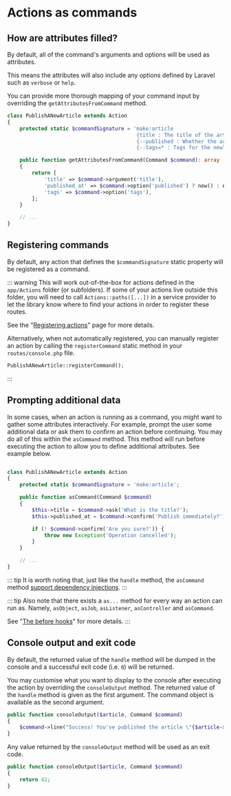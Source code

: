# Actions as commands

## How are attributes filled?

By default, all of the command's arguments and options will be used as attributes.

This means the attributes will also include any options defined by Laravel such as `verbose` or `help`.

You can provide more thorough mapping of your command input by overriding the `getAttributesFromCommand` method.

```php
class PublishANewArticle extends Action
{
    protected static $commandSignature = 'make:article
                                          {title : The title of the article}
                                          {--published : Whether the article should be immediately published}
                                          {--tags=* : Tags for the newly created article}';

    public function getAttributesFromCommand(Command $command): array
    {
        return [
            'title' => $command->argument('title'),
            'published_at' => $command->option('published') ? now() : null,
            'tags' => $command->option('tags'),
        ];
    }

    // ...
}
```

## Registering commands

By default, any action that defines the `$commandSignature` static property will be registered as a command.

::: warning
This will work out-of-the-box for actions defined in the `app/Actions` folder (or subfolders). If some of your actions live outside this folder, you will need to call `Actions::paths([...])` in a service provider to let the library know where to find your actions in order to register these routes.

See the "[Registering actions](./registering-actions.html)" page for more details. 

Alternatively, when not automatically registered, you can manually register an action by calling the `registerCommand` static method in your `routes/console.php` file.

```php
PublishANewArticle::registerCommand();
```
:::

## Prompting additional data

In some cases, when an action is running as a command, you might want to gather some attributes interactively. For example, prompt the user some additional data or ask them to confirm an action before continuing. You may do all of this within the `asCommand` method. This method will run before executing the action to allow you to define additional attributes. See example below.

```php

class PublishANewArticle extends Action
{
    protected static $commandSignature = 'make:article';

    public function asCommand(Command $command)
    {
        $this->title = $command->ask('What is the title?');
        $this->published_at = $command->confirm('Publish immediately?') ? now() : null;

        if (! $command->confirm('Are you sure?')) {
            throw new Exception('Operation cancelled');
        }
    }

    // ...
}
```

::: tip
It is worth noting that, just like the `handle` method, the `asCommand` method [support dependency injections](./dependency-injections.html).
:::

::: tip
Also note that there exists a `as...` method for every way an action can run as.
Namely, `asObject`, `asJob`, `asListener`, `asController` and `asCommand`.

See "[The before hooks](./action-running-as.html#the-before-hooks)" for more details.
:::

## Console output and exit code

By default, the returned value of the `handle` method will be dumped in the console and a successful exit code (i.e. `0`) will be returned.

You may customise what you want to display to the console after executing the action by overriding the `consoleOutput` method. The returned value of the `handle` method is given as the first argument. The command object is available as the second argument.

```php
public function consoleOutput($article, Command $command)
{
    $command->line("Success! You've published the article \"{$article->title}\".");
}
```

Any value returned by the `consoleOutput` method will be used as an exit code.

```php
public function consoleOutput($article, Command $command)
{
    return 42;
}
```
